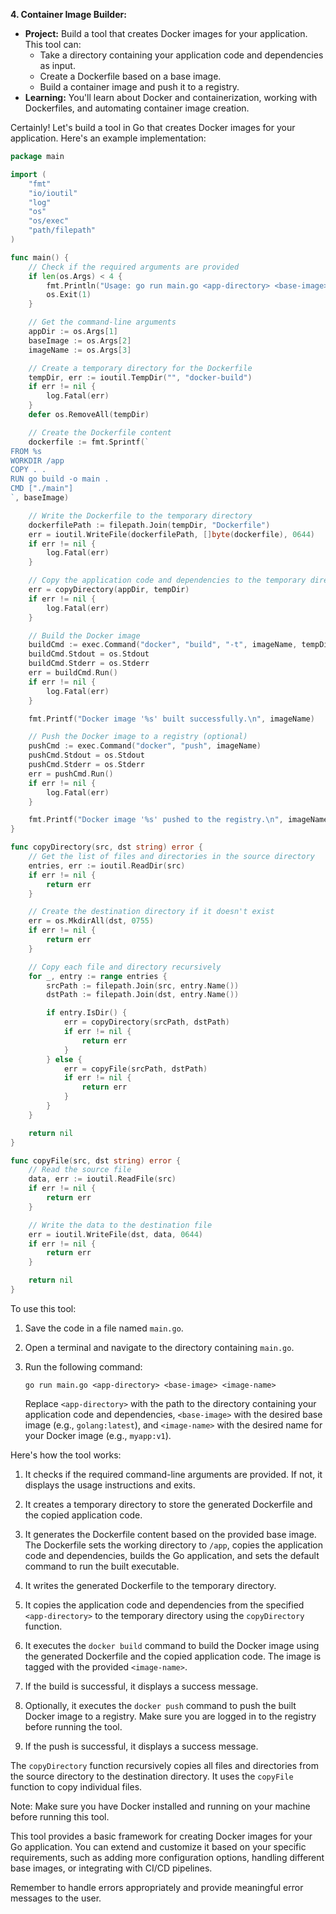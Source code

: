 **4. Container Image Builder:**

* **Project:** Build a tool that creates Docker images for your application. This tool can:
    * Take a directory containing your application code and dependencies as input.
    * Create a Dockerfile based on a base image.
    * Build a container image and push it to a registry.
* **Learning:**  You'll learn about Docker and containerization, working with Dockerfiles, and automating container image creation.


Certainly! Let's build a tool in Go that creates Docker images for your application. Here's an example implementation:

```go
package main

import (
    "fmt"
    "io/ioutil"
    "log"
    "os"
    "os/exec"
    "path/filepath"
)

func main() {
    // Check if the required arguments are provided
    if len(os.Args) < 4 {
        fmt.Println("Usage: go run main.go <app-directory> <base-image> <image-name>")
        os.Exit(1)
    }

    // Get the command-line arguments
    appDir := os.Args[1]
    baseImage := os.Args[2]
    imageName := os.Args[3]

    // Create a temporary directory for the Dockerfile
    tempDir, err := ioutil.TempDir("", "docker-build")
    if err != nil {
        log.Fatal(err)
    }
    defer os.RemoveAll(tempDir)

    // Create the Dockerfile content
    dockerfile := fmt.Sprintf(`
FROM %s
WORKDIR /app
COPY . .
RUN go build -o main .
CMD ["./main"]
`, baseImage)

    // Write the Dockerfile to the temporary directory
    dockerfilePath := filepath.Join(tempDir, "Dockerfile")
    err = ioutil.WriteFile(dockerfilePath, []byte(dockerfile), 0644)
    if err != nil {
        log.Fatal(err)
    }

    // Copy the application code and dependencies to the temporary directory
    err = copyDirectory(appDir, tempDir)
    if err != nil {
        log.Fatal(err)
    }

    // Build the Docker image
    buildCmd := exec.Command("docker", "build", "-t", imageName, tempDir)
    buildCmd.Stdout = os.Stdout
    buildCmd.Stderr = os.Stderr
    err = buildCmd.Run()
    if err != nil {
        log.Fatal(err)
    }

    fmt.Printf("Docker image '%s' built successfully.\n", imageName)

    // Push the Docker image to a registry (optional)
    pushCmd := exec.Command("docker", "push", imageName)
    pushCmd.Stdout = os.Stdout
    pushCmd.Stderr = os.Stderr
    err = pushCmd.Run()
    if err != nil {
        log.Fatal(err)
    }

    fmt.Printf("Docker image '%s' pushed to the registry.\n", imageName)
}

func copyDirectory(src, dst string) error {
    // Get the list of files and directories in the source directory
    entries, err := ioutil.ReadDir(src)
    if err != nil {
        return err
    }

    // Create the destination directory if it doesn't exist
    err = os.MkdirAll(dst, 0755)
    if err != nil {
        return err
    }

    // Copy each file and directory recursively
    for _, entry := range entries {
        srcPath := filepath.Join(src, entry.Name())
        dstPath := filepath.Join(dst, entry.Name())

        if entry.IsDir() {
            err = copyDirectory(srcPath, dstPath)
            if err != nil {
                return err
            }
        } else {
            err = copyFile(srcPath, dstPath)
            if err != nil {
                return err
            }
        }
    }

    return nil
}

func copyFile(src, dst string) error {
    // Read the source file
    data, err := ioutil.ReadFile(src)
    if err != nil {
        return err
    }

    // Write the data to the destination file
    err = ioutil.WriteFile(dst, data, 0644)
    if err != nil {
        return err
    }

    return nil
}
```

To use this tool:

1. Save the code in a file named `main.go`.

2. Open a terminal and navigate to the directory containing `main.go`.

3. Run the following command:

   ```
   go run main.go <app-directory> <base-image> <image-name>
   ```

   Replace `<app-directory>` with the path to the directory containing your application code and dependencies, `<base-image>` with the desired base image (e.g., `golang:latest`), and `<image-name>` with the desired name for your Docker image (e.g., `myapp:v1`).

Here's how the tool works:

1. It checks if the required command-line arguments are provided. If not, it displays the usage instructions and exits.

2. It creates a temporary directory to store the generated Dockerfile and the copied application code.

3. It generates the Dockerfile content based on the provided base image. The Dockerfile sets the working directory to `/app`, copies the application code and dependencies, builds the Go application, and sets the default command to run the built executable.

4. It writes the generated Dockerfile to the temporary directory.

5. It copies the application code and dependencies from the specified `<app-directory>` to the temporary directory using the `copyDirectory` function.

6. It executes the `docker build` command to build the Docker image using the generated Dockerfile and the copied application code. The image is tagged with the provided `<image-name>`.

7. If the build is successful, it displays a success message.

8. Optionally, it executes the `docker push` command to push the built Docker image to a registry. Make sure you are logged in to the registry before running the tool.

9. If the push is successful, it displays a success message.

The `copyDirectory` function recursively copies all files and directories from the source directory to the destination directory. It uses the `copyFile` function to copy individual files.

Note: Make sure you have Docker installed and running on your machine before running this tool.

This tool provides a basic framework for creating Docker images for your Go application. You can extend and customize it based on your specific requirements, such as adding more configuration options, handling different base images, or integrating with CI/CD pipelines.

Remember to handle errors appropriately and provide meaningful error messages to the user.